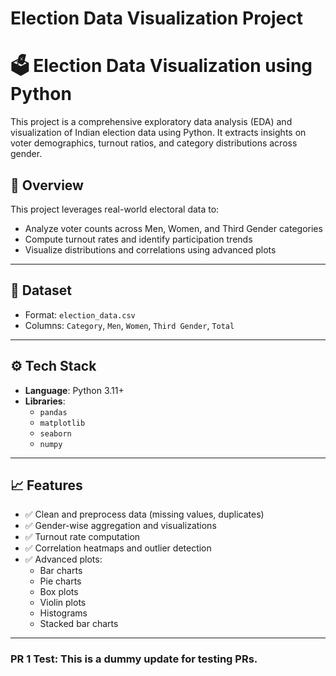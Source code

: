 # Election Data Visualization Project
# 🗳️ Election Data Visualization using Python

This project is a comprehensive exploratory data analysis (EDA) and visualization of Indian election data using Python. It extracts insights on voter demographics, turnout ratios, and category distributions across gender.

## 📌 Overview

This project leverages real-world electoral data to:
- Analyze voter counts across Men, Women, and Third Gender categories
- Compute turnout rates and identify participation trends
- Visualize distributions and correlations using advanced plots

---

## 📂 Dataset

- Format: `election_data.csv`
- Columns: `Category`, `Men`, `Women`, `Third Gender`, `Total`

---

## ⚙️ Tech Stack

- **Language**: Python 3.11+
- **Libraries**:
  - `pandas`
  - `matplotlib`
  - `seaborn`
  - `numpy`

---
## 📈 Features

- ✅ Clean and preprocess data (missing values, duplicates)
- ✅ Gender-wise aggregation and visualizations
- ✅ Turnout rate computation
- ✅ Correlation heatmaps and outlier detection
- ✅ Advanced plots:
  - Bar charts
  - Pie charts
  - Box plots
  - Violin plots
  - Histograms
  - Stacked bar charts

---




### PR 1 Test: This is a dummy update for testing PRs.
